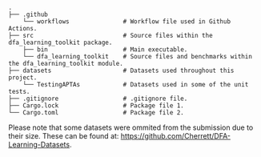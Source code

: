 	.
	├── .github
		└── workflows				# Workflow file used in Github Actions.
	├── src        					# Source files within the dfa_learning_toolkit package.
		├── bin      				# Main executable.
		└── dfa_learning_toolkit	# Source files and benchmarks within the dfa_learning_toolkit module.
	├── datasets    				# Datasets used throughout this project.
		└── TestingAPTAs			# Datasets used in some of the unit tests. 
	├── .gitignore					# .gitignore file.
	├── Cargo.lock      			# Package file 1.
	└── Cargo.toml      			# Package file 2.

Please note that some datasets were ommited from the submission due to their size.
These can be found at: https://github.com/Cherrett/DFA-Learning-Datasets.
